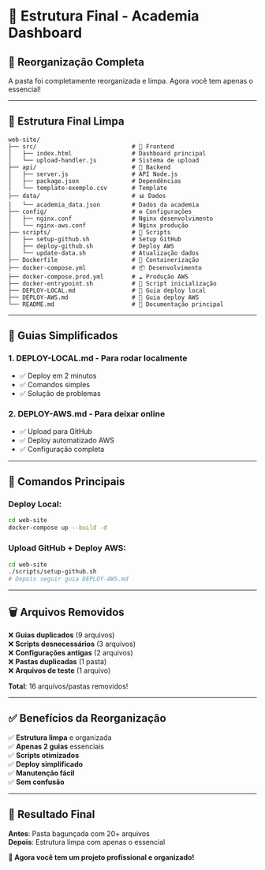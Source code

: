 # 📁 Estrutura Final - Academia Dashboard

## 🎯 **Reorganização Completa**

A pasta foi completamente reorganizada e limpa. Agora você tem apenas o essencial!

---

## 📂 **Estrutura Final Limpa**

```
web-site/
├── src/                           # 🎨 Frontend
│   ├── index.html                 # Dashboard principal
│   └── upload-handler.js          # Sistema de upload
├── api/                           # 🔧 Backend
│   ├── server.js                  # API Node.js
│   ├── package.json               # Dependências
│   └── template-exemplo.csv       # Template
├── data/                          # 📊 Dados
│   └── academia_data.json         # Dados da academia
├── config/                        # ⚙️ Configurações
│   ├── nginx.conf                 # Nginx desenvolvimento
│   └── nginx-aws.conf             # Nginx produção
├── scripts/                       # 🚀 Scripts
│   ├── setup-github.sh            # Setup GitHub
│   ├── deploy-github.sh           # Deploy AWS
│   └── update-data.sh             # Atualização dados
├── Dockerfile                     # 🐳 Containerização
├── docker-compose.yml             # 📦 Desenvolvimento
├── docker-compose.prod.yml        # ☁️ Produção AWS
├── docker-entrypoint.sh           # 🚀 Script inicialização
├── DEPLOY-LOCAL.md                # 📖 Guia deploy local
├── DEPLOY-AWS.md                  # 📖 Guia deploy AWS
└── README.md                      # 📖 Documentação principal
```

---

## 🎯 **Guias Simplificados**

### **1. DEPLOY-LOCAL.md** - Para rodar localmente
- ✅ Deploy em 2 minutos
- ✅ Comandos simples
- ✅ Solução de problemas

### **2. DEPLOY-AWS.md** - Para deixar online
- ✅ Upload para GitHub
- ✅ Deploy automatizado AWS
- ✅ Configuração completa

---

## 🚀 **Comandos Principais**

### **Deploy Local:**
```bash
cd web-site
docker-compose up --build -d
```

### **Upload GitHub + Deploy AWS:**
```bash
cd web-site
./scripts/setup-github.sh
# Depois seguir guia DEPLOY-AWS.md
```

---

## 🗑️ **Arquivos Removidos**

❌ **Guias duplicados** (9 arquivos)  
❌ **Scripts desnecessários** (3 arquivos)  
❌ **Configurações antigas** (2 arquivos)  
❌ **Pastas duplicadas** (1 pasta)  
❌ **Arquivos de teste** (1 arquivo)  

**Total**: 16 arquivos/pastas removidos!

---

## ✅ **Benefícios da Reorganização**

✅ **Estrutura limpa** e organizada  
✅ **Apenas 2 guias** essenciais  
✅ **Scripts otimizados**  
✅ **Deploy simplificado**  
✅ **Manutenção fácil**  
✅ **Sem confusão**  

---

## 🎉 **Resultado Final**

**Antes**: Pasta bagunçada com 20+ arquivos  
**Depois**: Estrutura limpa com apenas o essencial  

**🚀 Agora você tem um projeto profissional e organizado!**

